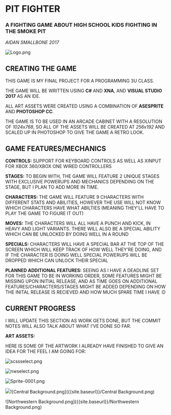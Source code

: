 # **PIT FIGHTER**
### A FIGHTING GAME ABOUT HIGH SCHOOL KIDS FIGHTING IN THE SMOKE PIT
_AIDAN SMALLBONE 2017_

![Logo.png]({{site.baseurl}}/Logo.png)

## CREATING THE GAME

THIS GAME IS MY FINAL PROJECT FOR A PROGRAMMING 3U CLASS.

THE GAME WILL BE WRITTEN USING **C#** AND **XNA**, AND **VISUAL STUDIO 2017** AS AN IDE.

ALL ART ASSETS WERE CREATED USING A COMBINATION OF **ASESPRITE** AND **PHOTOSHOP CC**.

THE GAME IS TO BE USED IN AN ARCADE CABINET WITH A RESOLUTION OF _1024x768_, SO ALL OF THE ASSETS WILL BE CREATED AT _256x192_ AND SCALED UP IN PHOTOSHOP TO GIVE THE GAME A RETRO LOOK.

## GAME FEATURES/MECHANICS

**CONTROLS:** SUPPORT FOR KEYBOARD CONTROLS AS WELL AS XINPUT FOR XBOX 360/XBOX ONE WIRED CONTROLLERS

**STAGES:** TO BEGIN WITH, THE GAME WILL FEATURE 2 UNIQUE STAGES WITH EXCLUSIVE POWERUPS AND MECHANICS DEPENDING ON THE STAGE, BUT I PLAN TO ADD MORE IN TIME.

**CHARACTERS:** THE GAME WILL FEATURE 9 CHARACTERS WITH DIFFERENT STATS AND ABILITIES, HOWEVER THE USE WILL NOT KNOW WHICH CHARACTERS HAVE WHAT ABILTIES (MEANING THEY'LL HAVE TO PLAY THE GAME TO FIGURE IT OUT)

**MOVES:** THE CHARACTERS WILL ALL HAVE A PUNCH AND KICK, IN HEAVY AND LIGHT VARIANTS. THERE WILL ALSO BE A SPECIAL ABILITY WHICH CAN BE UNLOCKED BY DOING WELL IN A ROUND

**SPECIALS:** CHARACTERS WILL HAVE A SPECIAL BAR AT THE TOP OF THE SCREEN WHICH WILL KEEP TRACK OF HOW WELL THEY'RE DOING, AND IF THE CHARACTER IS DOING WELL SPECIAL POWERUPS WILL BE DROPPED WHICH CAN UNLOCK THEIR SPECIAL

**PLANNED ADDITIONAL FEATURES:** SEEING AS I HAVE A DEADLINE SET FOR THIS GAME TO BE IN WORKING ORDER, SOME FEATURES MIGHT BE MISSING UPON INITIAL RELEASE, AND AS TIME GOES ON ADDITIONAL FEATURES/CHARACTERS/STAGES MIGHT BE ADDED DEPENDING ON HOW THE INITAL RELEASE IS RECIEVED AND HOW MUCH SPARE TIME I HAVE :D

## CURRENT PROGRESS

I WILL UPDATE THIS SECTION AS WORK GETS DONE, BUT THE COMMIT NOTES WILL ALSO TALK ABOUT WHAT I'VE DONE SO FAR.

**ART ASSETS:**

HERE IS SOME OF THE ARTWORK I ALREADY HAVE FINISHED TO GIVE AN IDEA FOR THE FEEL I AM GOING FOR:

![scssselect.png]({{site.baseurl}}/scssselect.png)

![nwselect.png]({{site.baseurl}}/nwselect.png)

![Sprite-0001.png]({{site.baseurl}}/Sprite-0001.png)

![]({{site.baseurl}}//Central%20Background.png)![Central Background.png]({{site.baseurl}}/Central Background.png)

![Northwestern Background.png]({{site.baseurl}}/Northwestern Background.png)
















